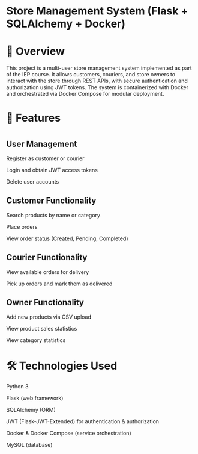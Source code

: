 # Store Management System (Flask + SQLAlchemy + Docker)

<h1>📌 Overview</h1>

This project is a multi-user store management system implemented as part of the IEP course.
It allows customers, couriers, and store owners to interact with the store through REST APIs, with secure authentication and authorization using JWT tokens.
The system is containerized with Docker and orchestrated via Docker Compose for modular deployment.

<h1>🚀 Features<h1>

<h2>User Management</h2>

Register as customer or courier

Login and obtain JWT access tokens

Delete user accounts

<h2>Customer Functionality</h2>

Search products by name or category

Place orders

View order status (Created, Pending, Completed)

<h2>Courier Functionality</h2>

View available orders for delivery

Pick up orders and mark them as delivered

<h2>Owner Functionality</h2>

Add new products via CSV upload

View product sales statistics

View category statistics

<h1>🛠️ Technologies Used</h1>

Python 3

Flask (web framework)

SQLAlchemy (ORM)

JWT (Flask-JWT-Extended) for authentication & authorization

Docker & Docker Compose (service orchestration)

MySQL (database)
